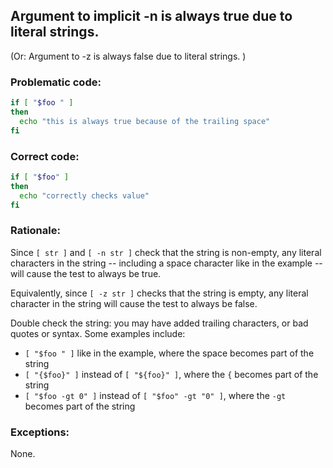 ## Argument to implicit -n is always true due to literal strings.
(Or: Argument to -z is always false due to literal strings. )

### Problematic code:

```sh
if [ "$foo " ]
then
  echo "this is always true because of the trailing space"
fi
```

### Correct code:

```sh
if [ "$foo" ]
then
  echo "correctly checks value"
fi
```

### Rationale:

Since `[ str ]` and `[ -n str ]` check that the string is non-empty, any literal characters in the string -- including a space character like in the example -- will cause the test to always be true.

Equivalently, since `[ -z str ]` checks that the string is empty, any literal character in the string will cause the test to always be false.

Double check the string: you may have added trailing characters, or bad quotes or syntax. Some examples include:

* `[ "$foo " ]` like in the example, where the space becomes part of the string
* `[ "{$foo}" ]` instead of `[ "${foo}" ]`, where the `{` becomes part of the string
* `[ "$foo -gt 0" ]` instead of `[ "$foo" -gt "0" ]`, where the `-gt` becomes part of the string


### Exceptions:

None.
